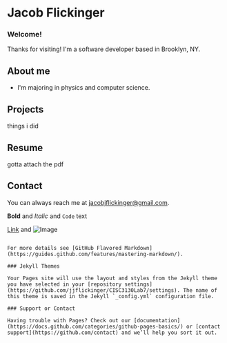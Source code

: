 # Jacob Flickinger

### Welcome!

Thanks for visiting! I'm a software developer based in Brooklyn, NY.

## About me

- I'm majoring in physics and computer science.

## Projects

things i did

## Resume

gotta attach the pdf

## Contact

You can always reach me at jacobjflickinger@gmail.com.

**Bold** and _Italic_ and `Code` text

[Link](url) and ![Image](src)
```

For more details see [GitHub Flavored Markdown](https://guides.github.com/features/mastering-markdown/).

### Jekyll Themes

Your Pages site will use the layout and styles from the Jekyll theme you have selected in your [repository settings](https://github.com/jjflickinger/CISC3130Lab7/settings). The name of this theme is saved in the Jekyll `_config.yml` configuration file.

### Support or Contact

Having trouble with Pages? Check out our [documentation](https://docs.github.com/categories/github-pages-basics/) or [contact support](https://github.com/contact) and we’ll help you sort it out.
